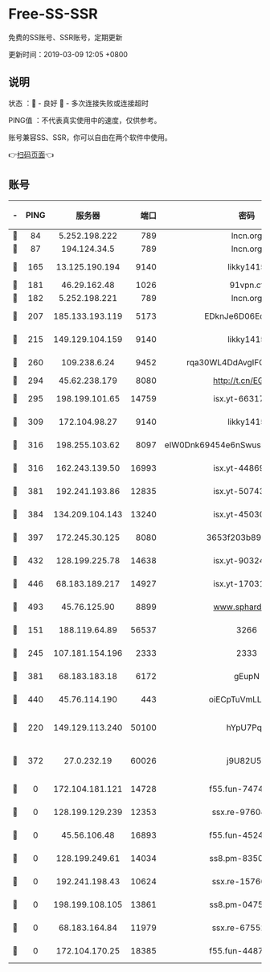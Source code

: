 # Free-SS-SSR

免费的SS账号、SSR账号，定期更新

更新时间：2019-03-09 12:05 +0800

## 说明

状态     ：🙂 - 良好 🙁 - 多次连接失败或连接超时

PING值   ：不代表真实使用中的速度，仅供参考。

账号兼容SS、SSR，你可以自由在两个软件中使用。

👉[扫码页面](https://liesauer.github.io/Free-SS-SSR/)👈

## 账号

|-|PING|服务器|端口|密码|加密方式|区域|
|:----:|:----:|:-----:|-----:|:----:|:----:|:----:|
|🙂|84|5.252.198.222|789|lncn.org|rc4|JP|
|🙂|87|194.124.34.5|789|lncn.org|rc4|JP|
|🙂|165|13.125.190.194|9140|likky1415|aes-256-cfb|KR|
|🙂|181|46.29.162.48|1026|91vpn.cf|rc4-md5|RU|
|🙂|182|5.252.198.221|789|lncn.org|rc4|JP|
|🙂|207|185.133.193.119|5173|EDknJe6D06EoWDaw|aes-256-cfb|US|
|🙂|215|149.129.104.159|9140|likky1415|aes-256-cfb|HK|
|🙂|260|109.238.6.24|9452|rqa30WL4DdAvgIFG6Fs3znzTa|aes-256-cfb|FR|
|🙂|294|45.62.238.179|8080|http://t.cn/EGJIyrl|rc4-md5|CA|
|🙂|295|198.199.101.65|14759|isx.yt-66317358|aes-256-cfb|US|
|🙂|309|172.104.98.27|9140|likky1415|aes-256-cfb|JP|
|🙂|316|198.255.103.62|8097|eIW0Dnk69454e6nSwuspv9DmS201tQ0D|aes-256-cfb|US|
|🙂|316|162.243.139.50|16993|isx.yt-44869527|aes-256-cfb|US|
|🙂|381|192.241.193.86|12835|isx.yt-50743276|aes-256-cfb|US|
|🙂|384|134.209.104.143|13240|isx.yt-45030016|aes-256-cfb|SG|
|🙂|397|172.245.30.125|8080|3653f203b896678d|chacha20-ietf|US|
|🙂|432|128.199.225.78|14638|isx.yt-90324058|aes-256-cfb|SG|
|🙂|446|68.183.189.217|14927|isx.yt-17031922|aes-256-cfb|SG|
|🙂|493|45.76.125.90|8899|www.sphard.com|aes-256-cfb|AU|
|🙂|151|188.119.64.89|56537|3266|aes-256-cfb|RU|
|🙂|245|107.181.154.196|2333|2333|aes-256-cfb|US|
|🙂|381|68.183.183.18|6172|gEupN|aes-256-cfb|SG|
|🙂|440|45.76.114.190|443|oiECpTuVmLLxk4Ts|aes-256-cfb|AU|
|🙁|220|149.129.113.240|50100|hYpU7PqP|chacha20-ietf-poly1305|CN|
|🙁|372|27.0.232.19|60026|j9U82U53|xchacha20-ietf-poly1305|HK|
|🙁|0|172.104.181.121|14728|f55.fun-74741421|aes-256-cfb|SG|
|🙁|0|128.199.129.239|12353|ssx.re-97604958|aes-256-cfb|SG|
|🙁|0|45.56.106.48|16893|f55.fun-45246716|aes-256-cfb|US|
|🙁|0|128.199.249.61|14034|ss8.pm-83503872|aes-256-cfb|SG|
|🙁|0|192.241.198.43|10624|ssx.re-15760725|aes-256-cfb|US|
|🙁|0|198.199.108.105|13861|ss8.pm-04751164|aes-256-cfb|US|
|🙁|0|68.183.164.84|11979|ssx.re-67552662|aes-256-cfb|US|
|🙁|0|172.104.170.25|18385|f55.fun-44871721|aes-256-cfb|SG|
